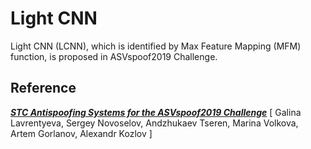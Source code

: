 # Light CNN

Light CNN (LCNN), which is identified by Max Feature Mapping (MFM) function, is proposed in ASVspoof2019 Challenge.


## Reference
***[STC Antispoofing Systems for the ASVspoof2019 Challenge](https://arxiv.org/abs/1904.05576)***
[ Galina Lavrentyeva, Sergey Novoselov, Andzhukaev Tseren, Marina Volkova, Artem Gorlanov, Alexandr Kozlov ]